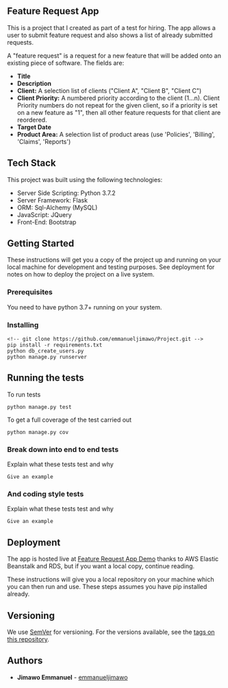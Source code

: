 ## Feature Request App
This is a project that I created as part of a test for hiring. The app allows a user to submit feature request and also shows a list of already submitted requests.

A "feature request" is a request for a new feature that will be added onto an existing piece of
software. The fields are:

* **Title**
* **Description**
* **Client:** A selection list of clients ("Client A", "Client B", "Client C")
* **Client Priority:** A numbered priority according to the client (1...n). Client Priority numbers
do not repeat for the given client, so if a priority is set on a new feature as "1", then all
other feature requests for that client are reordered.
* **Target Date**
* **Product Area:** A selection list of product areas (use 'Policies', 'Billing', 'Claims',
'Reports')

## Tech Stack
This project was built using the following technologies:

* Server Side Scripting: Python 3.7.2
* Server Framework: Flask
* ORM: Sql-Alchemy (MySQL)
* JavaScript: JQuery
* Front-End: Bootstrap

## Getting Started

These instructions will get you a copy of the project up and running on your local machine for development and testing purposes. See deployment for notes on how to deploy the project on a live system.

### Prerequisites

You need to have python 3.7+ running on your system.


### Installing

```
<!-- git clone https://github.com/emmanueljimawo/Project.git -->
pip install -r requirements.txt
python db_create_users.py
python manage.py runserver
```

## Running the tests
To run tests

```
python manage.py test

```
To get a full coverage of the test carried out

```
python manage.py cov

```

### Break down into end to end tests

Explain what these tests test and why

```
Give an example
```

### And coding style tests

Explain what these tests test and why

```
Give an example
```

## Deployment


The app is hosted live at [Feature Request App Demo](http://featuredemoapp.us-west-1.elasticbeanstalk.com/) thanks to AWS Elastic Beanstalk and RDS, but if you want a local copy, continue reading.

These instructions will give you a local repository on your machine which you can then run and use. These steps assumes you have pip installed already.


## Versioning

We use [SemVer](http://semver.org/) for versioning. For the versions available, see the [tags on this repository](https://github.com/your/project/tags).

## Authors

* **Jimawo Emmanuel** - [emmanueljimawo](https://github.com/emmanueljimawo)
